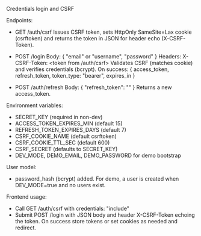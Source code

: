 Credentials login and CSRF

Endpoints:
- GET /auth/csrf
  Issues CSRF token, sets HttpOnly SameSite=Lax cookie (csrftoken) and returns the token in JSON for header echo (X-CSRF-Token).

- POST /login
  Body: { "email" or "username", "password" }
  Headers: X-CSRF-Token: <token from /auth/csrf>
  Validates CSRF (matches cookie) and verifies credentials (bcrypt).
  On success: { access_token, refresh_token, token_type: "bearer", expires_in }

- POST /auth/refresh
  Body: { "refresh_token": "<refresh JWT>" }
  Returns a new access_token.

Environment variables:
- SECRET_KEY (required in non-dev)
- ACCESS_TOKEN_EXPIRES_MIN (default 15)
- REFRESH_TOKEN_EXPIRES_DAYS (default 7)
- CSRF_COOKIE_NAME (default csrftoken)
- CSRF_COOKIE_TTL_SEC (default 600)
- CSRF_SECRET (defaults to SECRET_KEY)
- DEV_MODE, DEMO_EMAIL, DEMO_PASSWORD for demo bootstrap

User model:
- password_hash (bcrypt) added. For demo, a user is created when DEV_MODE=true and no users exist.

Frontend usage:
- Call GET /auth/csrf with credentials: "include"
- Submit POST /login with JSON body and header X-CSRF-Token echoing the token. On success store tokens or set cookies as needed and redirect.
